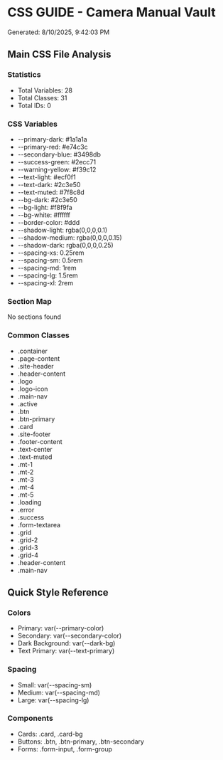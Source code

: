 # CSS GUIDE - Camera Manual Vault
Generated: 8/10/2025, 9:42:03 PM

## Main CSS File Analysis

### Statistics
- Total Variables: 28
- Total Classes: 31
- Total IDs: 0

### CSS Variables
- --primary-dark: #1a1a1a
- --primary-red: #e74c3c
- --secondary-blue: #3498db
- --success-green: #2ecc71
- --warning-yellow: #f39c12
- --text-light: #ecf0f1
- --text-dark: #2c3e50
- --text-muted: #7f8c8d
- --bg-dark: #2c3e50
- --bg-light: #f8f9fa
- --bg-white: #ffffff
- --border-color: #ddd
- --shadow-light: rgba(0,0,0,0.1)
- --shadow-medium: rgba(0,0,0,0.15)
- --shadow-dark: rgba(0,0,0,0.25)
- --spacing-xs: 0.25rem
- --spacing-sm: 0.5rem
- --spacing-md: 1rem
- --spacing-lg: 1.5rem
- --spacing-xl: 2rem

### Section Map
No sections found

### Common Classes
- .container
- .page-content
- .site-header
- .header-content
- .logo
- .logo-icon
- .main-nav
- .active
- .btn
- .btn-primary
- .card
- .site-footer
- .footer-content
- .text-center
- .text-muted
- .mt-1
- .mt-2
- .mt-3
- .mt-4
- .mt-5
- .loading
- .error
- .success
- .form-textarea
- .grid
- .grid-2
- .grid-3
- .grid-4
- .header-content
- .main-nav

## Quick Style Reference

### Colors
- Primary: var(--primary-color)
- Secondary: var(--secondary-color)
- Dark Background: var(--dark-bg)
- Text Primary: var(--text-primary)

### Spacing
- Small: var(--spacing-sm)
- Medium: var(--spacing-md)
- Large: var(--spacing-lg)

### Components
- Cards: .card, .card-bg
- Buttons: .btn, .btn-primary, .btn-secondary
- Forms: .form-input, .form-group
